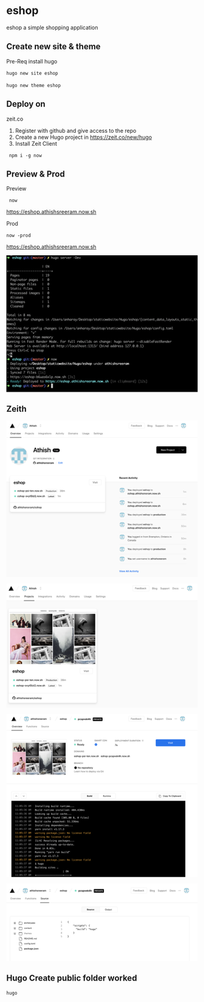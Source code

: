 # eshop

eshop a simple shopping application

## Create new site & theme

Pre-Req install hugo

```
hugo new site eshop

hugo new theme eshop
```

## Deploy on 
zeit.co 

1. Register with github and give access to the repo
2. Create a new Hugo project in https://zeit.co/new/hugo
3. Install Zeit Client
```
 npm i -g now

```

## Preview & Prod

Preview
```
 now
```

https://eshop.athishsreeram.now.sh

Prod

```
now -prod
```

https://eshop.athishsreeram.now.sh

![alt text](https://github.com/athishsreeram/eshop/blob/master/img/deployment.png)

## Zeith

![alt text](https://github.com/athishsreeram/eshop/blob/master/img/zeith1.png)

![alt text](https://github.com/athishsreeram/eshop/blob/master/img/zeith2.png)

![alt text](https://github.com/athishsreeram/eshop/blob/master/img/zeith3.png)

![alt text](https://github.com/athishsreeram/eshop/blob/master/img/zeith4.png)


## Hugo Create public folder worked

```
hugo
```
